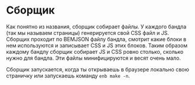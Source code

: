 # Сборщик

Как понятно из названия, сборщик собирает файлы. У каждого бандла (так мы называем страницы) генерируется свой CSS файл и JS. Сборщих проходит по BEMJSON файлу бандла, смотрит какие блоки в нем используются и записывает CSS и JS этих блоков. Таким образом каждому бандлу сборщик собирает JS и CSS ровно столько, сколько нужно для бандла. Эти файлы минифицируются и весят очень мало.

Сборщик запускается, когда ты открываешь в браузере локально свою страничку или запускаешь команду `enb make -n`.